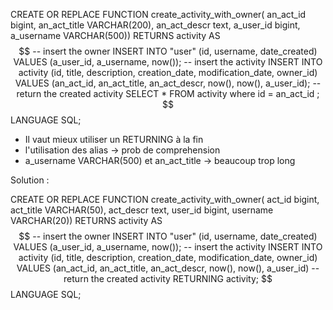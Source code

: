 CREATE OR REPLACE FUNCTION create_activity_with_owner(
    an_act_id bigint, 
    an_act_title VARCHAR(200), 
    an_act_descr text, 
    a_user_id bigint,
    a_username VARCHAR(500)) 
RETURNS activity AS $$
    -- insert the owner
    INSERT INTO "user" (id, username, date_created) 
    VALUES (a_user_id, a_username, now());
    -- insert the activity
    INSERT INTO activity (id, title, description, creation_date, modification_date, owner_id)
    VALUES (an_act_id, an_act_title, an_act_descr, now(), now(), a_user_id);
    -- return the created activity
    SELECT * FROM activity where id = an_act_id ;
$$
LANGUAGE SQL;

- Il vaut mieux utiliser un RETURNING à la fin
- l'utilisation des alias -> prob de comprehension
- a_username VARCHAR(500) et an_act_title -> beaucoup trop long

Solution : 

CREATE OR REPLACE FUNCTION create_activity_with_owner(
        act_id bigint, 
        act_title VARCHAR(50), 
        act_descr text, 
        user_id bigint,
        username VARCHAR(20)) 
    RETURNS activity AS $$
        -- insert the owner
        INSERT INTO "user" (id, username, date_created) 
        VALUES (a_user_id, a_username, now());
        -- insert the activity
        INSERT INTO activity (id, title, description, creation_date, modification_date, owner_id)
        VALUES (an_act_id, an_act_title, an_act_descr, now(), now(), a_user_id)
        -- return the created activity
        RETURNING activity;
    $$
    LANGUAGE SQL;